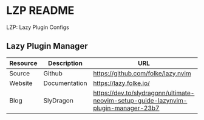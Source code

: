 # LZP README

LZP: Lazy Plugin Configs

## Lazy Plugin Manager 

| Resource | Description   | URL                                                                                |
|----------|---------------|------------------------------------------------------------------------------------|
| Source   | Github        | https://github.com/folke/lazy.nvim                                                 |
| Website  | Documentation | https://lazy.folke.io/                                                             |
| Blog     | SlyDragon     | https://dev.to/slydragonn/ultimate-neovim-setup-guide-lazynvim-plugin-manager-23b7 |

